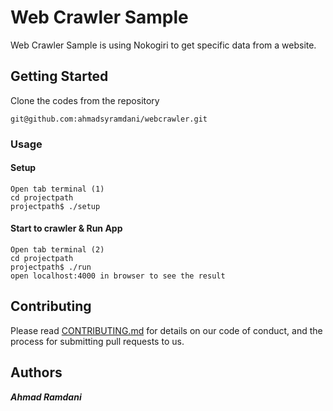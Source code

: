 
# Web Crawler Sample

Web Crawler Sample is using Nokogiri to get specific data from a website.

## Getting Started

Clone the codes from the repository
```
git@github.com:ahmadsyramdani/webcrawler.git
```

### Usage

#### Setup
```
Open tab terminal (1)
cd projectpath
projectpath$ ./setup
```
#### Start to crawler & Run App
```
Open tab terminal (2)
cd projectpath
projectpath$ ./run
open localhost:4000 in browser to see the result
```

## Contributing

Please read [CONTRIBUTING.md](https://gist.github.com/PurpleBooth/b24679402957c63ec426) for details on our code of conduct, and the process for submitting pull requests to us.


## Authors

***Ahmad Ramdani***
